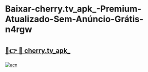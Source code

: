 # Baixar-cherry.tv_apk_-Premium-Atualizado-Sem-Anúncio-Grátis-n4rgw

# <h2><a href="https://012y9e.esa.edu.pl?src=cherry.tv_apk_&ref=n4rgw">🔗👉 🔴 cherry.tv_apk_</a></h2>

[![acn](https://github.com/user-attachments/assets/0f9c940e-d8b0-45ae-aac7-cd30a18b3e1c)](https://012y9e.esa.edu.pl?src=cherry.tv_apk_&ref=n4rgw)

